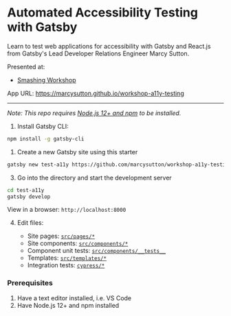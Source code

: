 # Automated Accessibility Testing with Gatsby

Learn to test web applications for accessibility with Gatsby and React.js from Gatsby's Lead Developer Relations Engineer Marcy Sutton.

Presented at:
- [Smashing Workshop](https://smashingconf.com/online-workshops/workshops/marcy-sutton)

App URL: https://marcysutton.github.io/workshop-a11y-testing

---

_Note: This repo requires [Node.js 12+ and npm](https://nodejs.org) to be installed._

1. Install Gatsby CLI:

```sh
npm install -g gatsby-cli
```

1. Create a new Gatsby site using this starter

```sh
gatsby new test-a11y https://github.com/marcysutton/workshop-a11y-testing
```

3. Go into the directory and start the development server

```sh
cd test-a11y
gatsby develop
```

View in a browser: `http://localhost:8000`

4. Edit files:

    - Site pages: [`src/pages/*`](https://github.com/marcysutton/workshop-a11y-testing/tree/master/src/pages)
    - Site components: [`src/components/*`](https://github.com/marcysutton/workshop-a11y-testing/tree/master/src/components)
    - Component unit tests: [`src/components/__tests__`](https://github.com/marcysutton/workshop-a11y-testing/tree/master/src/components/__tests__)
    - Templates: [`src/templates/*`](https://github.com/marcysutton/workshop-a11y-testing/tree/master/src/templates)
    - Integration tests: [`cypress/*`](https://github.com/marcysutton/workshop-a11y-testing/tree/master/cypress)


### Prerequisites
1. Have a text editor installed, i.e. VS Code
2. Have Node.js 12+ and npm installed
